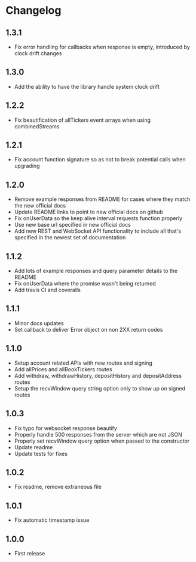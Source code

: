 # Changelog

## 1.3.1
- Fix error handling for callbacks when response is empty, introduced by clock drift changes

## 1.3.0
- Add the ability to have the library handle system clock drift

## 1.2.2
- Fix beautification of allTickers event arrays when using combinedStreams

## 1.2.1
- Fix account function signature so as not to break potential calls when upgrading

## 1.2.0
- Remove example responses from README for cases where they match the new official docs
- Update README links to point to new official docs on github
- Fix onUserData so the keep alive interval requests function properly
- Use new base url specified in new official docs
- Add new REST and WebSocket API functionality to include all that's specified in the newest set of documentation

## 1.1.2
- Add lots of example responses and query parameter details to the README
- Fix onUserData where the promise wasn't being returned
- Add travis CI and coveralls

## 1.1.1
- Minor docs updates
- Set callback to deliver Error object on non 2XX return codes

## 1.1.0
- Setup account related APIs with new routes and signing
- Add allPrices and allBookTickers routes
- Add withdraw, withdrawHistory, depositHistory and depositAddress routes
- Setup the recvWindow query string option only to show up on signed routes

## 1.0.3
- Fix typo for websocket response beautify
- Properly handle 500 responses from the server which are not JSON
- Properly set recvWindow query option when passed to the constructor
- Update readme
- Update tests for fixes

## 1.0.2
- Fix readme, remove extraneous file

## 1.0.1
- Fix automatic timestamp issue

## 1.0.0
- First release